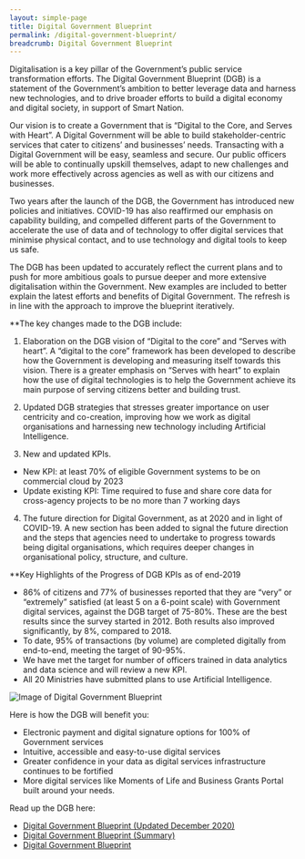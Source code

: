 ```yaml
---
layout: simple-page
title: Digital Government Blueprint
permalink: /digital-government-blueprint/
breadcrumb: Digital Government Blueprint
---
```


Digitalisation is a key pillar of the Government’s public service transformation efforts. The Digital Government Blueprint (DGB) is a statement of the Government’s ambition to better leverage data and harness new technologies, and to drive broader efforts to build a digital economy and digital society, in support of Smart Nation.

Our vision is to create a Government that is “Digital to the Core, and Serves with Heart”. A Digital Government will be able to build stakeholder-centric services that cater to citizens’ and businesses’ needs. Transacting with a Digital Government will be easy, seamless and secure. Our public officers will be able to continually upskill themselves, adapt to new challenges and work more effectively across agencies as well as with our citizens and businesses.

Two years after the launch of the DGB, the Government has introduced new policies and initiatives. COVID-19 has also reaffirmed our emphasis on capability building, and compelled different parts of the Government to accelerate the use of data and of technology to offer digital services that minimise physical contact, and to use technology and digital tools to keep us safe.

The DGB has been updated to accurately reflect the current plans and to push for more ambitious goals to pursue deeper and more extensive digitalisation within the Government. New examples are included to better explain the latest efforts and benefits of Digital Government. The refresh is in line with the approach to improve the blueprint iteratively.

**The key changes made to the DGB include:

1. Elaboration on the DGB vision of “Digital to the core” and “Serves with heart”. A “digital to the core” framework has been developed to describe how the Government is developing and measuring itself towards this vision. There is a greater emphasis on “Serves with heart” to explain how the use of digital technologies is to help the Government achieve its main purpose of serving citizens better and building trust.

2. Updated DGB strategies that stresses greater importance on user centricity and co-creation, improving how we work as digital organisations and harnessing new technology including Artificial Intelligence.

3. New and updated KPIs.

- New KPI: at least 70% of eligible Government systems to be on commercial cloud by 2023
- Update existing KPI: Time required to fuse and share core data for cross-agency projects to be no more than 7 working days

4. The future direction for Digital Government, as at 2020 and in light of COVID-19. A new section has been added to signal the future direction and the steps that agencies need to undertake to progress towards being digital organisations, which requires deeper changes in organisational policy, structure, and culture.

**Key Highlights of the Progress of DGB KPIs as of end-2019

- 86% of citizens and 77% of businesses reported that they are “very” or “extremely” satisfied (at least 5 on a 6-point scale) with Government digital services, against the DGB target of 75-80%. These are the best results since the survey started in 2012. Both results also improved significantly, by 8%, compared to 2018.
- To date, 95% of transactions (by volume) are completed digitally from end-to-end, meeting the target of 90-95%.
- We have met the target for number of officers trained in data analytics and data science and will review a new KPI.
- All 20 Ministries have submitted plans to use Artificial Intelligence.  

![Image of Digital Government Blueprint]({{site.baseurl}}/images/digital-transformation/DGB_visual_illustration_FINAL-1.jpg)

Here is how the DGB will benefit you: 
- Electronic payment and digital signature options for 100% of Government services
- Intuitive, accessible and easy-to-use digital services
- Greater confidence in your data as digital services infrastructure continues to be fortified
- More digital services like Moments of Life and Business Grants Portal built around your needs.


Read up the DGB here:
- [Digital Government Blueprint (Updated December 2020)](/files/media/corporate-publications/dgb-public-document_30dec20.pdf)
- [Digital Government Blueprint (Summary)](/files/digital-transformation/dgb_summary_june2018.pdf)
- [Digital Government Blueprint](/files/digital-transformation/dgb_booklet_june2018.pdf)
